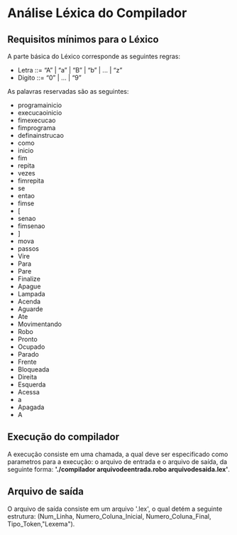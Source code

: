 # Análise Léxica do Compilador

## Requisitos mínimos para o Léxico

A parte básica do Léxico corresponde as seguintes regras:

 - Letra ::= “A” | “a” | “B” | “b” | ... | “z”
 - Digito ::= “0” | ... | “9”

As palavras reservadas são as seguintes:

 - programainicio
 - execucaoinicio
 - fimexecucao
 - fimprograma
 - definainstrucao
 - como
 - inicio
 - fim
 - repita
 - vezes
 - fimrepita
 - se
 - entao
 - fimse
 - [
 - senao
 - fimsenao
 - ]
 - mova
 - passos
 - Vire
 - Para
 - Pare
 - Finalize
 - Apague
 - Lampada
 - Acenda
 - Aguarde
 - Ate
 - Movimentando
 - Robo
 - Pronto
 - Ocupado
 - Parado
 - Frente
 - Bloqueada
 - Direita
 - Esquerda
 - Acessa
 - a
 - Apagada
 - A

## Execução do compilador

A execução consiste em uma chamada, a qual deve ser especificado como parametros para a execução: o arquivo de entrada e o arquivo de saída, da seguinte forma: **'./compilador arquivodeentrada.robo arquivodesaida.lex'**.

## Arquivo de saída

O arquivo de saída consiste em um arquivo '.lex', o qual detém a seguinte estrutura: (Num_Linha, Numero_Coluna_Inicial, Numero_Coluna_Final, Tipo_Token,"Lexema").